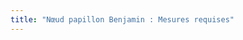 ```yaml
---
title: "Nœud papillon Benjamin : Mesures requises"
---
```


<PatternMeasurements pattern='benjamin' />
